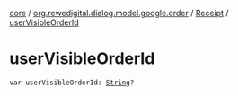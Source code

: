 [core](../../index.md) / [org.rewedigital.dialog.model.google.order](../index.md) / [Receipt](index.md) / [userVisibleOrderId](./user-visible-order-id.md)

# userVisibleOrderId

`var userVisibleOrderId: `[`String`](https://kotlinlang.org/api/latest/jvm/stdlib/kotlin/-string/index.html)`?`